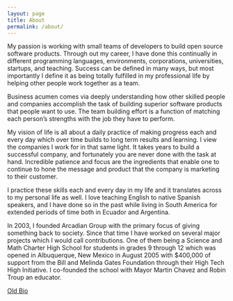 ```yaml
---
layout: page
title: About
permalink: /about/
---
```


My passion is working with small teams of developers to build open source software products.
Through out my career, I have done this continually in different programming languages, environments, corporations, universities, startups, and teaching. Success can be defined in many ways, but most importantly I define it as being totally fulfilled in my professional life by helping other people work together as a team.

Business acumen comes via deeply understanding how other skilled people and companies accomplish the task of building superior software products that people want to use.  The team building effort is a function of matching each person’s strengths with the job they have to perform.

My vision of life is all about a daily practice of making progress each and every day which over time builds to long term results and learning.  I view the companies I work for in that same light.  It takes years to build a successful company, and fortunately you are never done with the task at hand.  Incredible patience and focus are the ingredients that enable one to continue to hone the message and product that the company is marketing to their customer.

I practice these skills each and every day in my life and it translates across to my personal life as well.  I love teaching English to native Spanish speakers, and I have done so in the past while living in South America for extended periods of time both in Ecuador and Argentina.

In 2003, I founded Arcadian Group with the primary focus of giving something back to society. Since that time I have worked on several major projects which I would call contributions. One of them being a Science and Math Charter High School for students in grades 9 through 12 which was opened in Albuquerque, New Mexico in August 2005 with $400,000 of support from the Bill and Melinda Gates Foundation through their High Tech High Initiative. I co-founded the school with Mayor Martin Chavez and Robin Troup an educator.

[Old Bio](http://stormasm.github.io/link15/bio/)
